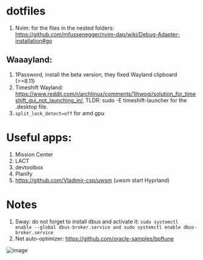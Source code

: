 # dotfiles
1. Nvim: for the files in the nested folders: https://github.com/mfussenegger/nvim-dap/wiki/Debug-Adapter-installation#go

## Waaayland:
1. 1Password, install the beta version, they fixed Wayland clipboard (>=8.11)
2. Timeshift Wayland: https://www.reddit.com/r/archlinux/comments/1jhwogj/solution_for_timeshift_gui_not_launching_in/, TLDR: sudo -E timeshift-launcher for the .desktop file.
3. `split_lock_detect=off` for amd gpu

# Useful apps:
1. Mission Center
2. LACT
3. devtoolbox
4. Planify
5. https://github.com/Vladimir-csp/uwsm (uwsm start Hyprland)

# Notes
1. Sway: do not forget to install dbus and activate it: `sudo systemctl enable --global dbus-broker.service and sudo systemctl enable dbus-broker.service`
2. Net auto-optimizer: https://github.com/oracle-samples/bpftune

![image](https://user-images.githubusercontent.com/8040338/118793520-5cbbf780-b8a1-11eb-94e7-6f124a906bea.png)
